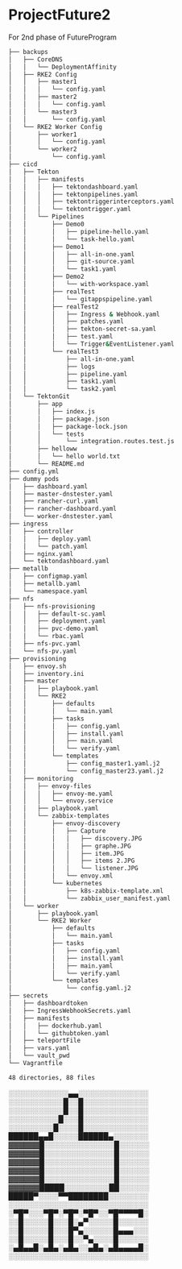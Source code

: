 # ProjectFuture2
For 2nd phase of FutureProgram
```bash
├── backups
│   ├── CoreDNS
│   │   └── DeploymentAffinity
│   ├── RKE2 Config
│   │   ├── master1
│   │   │   └── config.yaml
│   │   ├── master2
│   │   │   └── config.yaml
│   │   └── master3
│   │       └── config.yaml
│   └── RKE2 Worker Config
│       ├── worker1
│       │   └── config.yaml
│       └── worker2
│           └── config.yaml
├── cicd
│   ├── Tekton
│   │   ├── manifests
│   │   │   ├── tektondashboard.yaml
│   │   │   ├── tektonpipelines.yaml
│   │   │   ├── tektontriggerinterceptors.yaml
│   │   │   └── tektontrigger.yaml
│   │   └── Pipelines
│   │       ├── Demo0
│   │       │   ├── pipeline-hello.yaml
│   │       │   └── task-hello.yaml
│   │       ├── Demo1
│   │       │   ├── all-in-one.yaml
│   │       │   ├── git-source.yaml
│   │       │   └── task1.yaml
│   │       ├── Demo2
│   │       │   └── with-workspace.yaml
│   │       ├── realTest
│   │       │   └── gitappspipeline.yaml
│   │       ├── realTest2
│   │       │   ├── Ingress & Webhook.yaml
│   │       │   ├── patches.yaml
│   │       │   ├── tekton-secret-sa.yaml
│   │       │   ├── test.yaml
│   │       │   └── Trigger&EventListener.yaml
│   │       └── realTest3
│   │           ├── all-in-one.yaml
│   │           ├── logs
│   │           ├── pipeline.yaml
│   │           ├── task1.yaml
│   │           └── task2.yaml
│   └── TektonGit
│       ├── app
│       │   ├── index.js
│       │   ├── package.json
│       │   ├── package-lock.json
│       │   └── tests
│       │       └── integration.routes.test.js
│       ├── helloww
│       │   └── hello world.txt
│       └── README.md
├── config.yml
├── dummy pods
│   ├── dashboard.yaml
│   ├── master-dnstester.yaml
│   ├── rancher-curl.yaml
│   ├── rancher-dashboard.yaml
│   └── worker-dnstester.yaml
├── ingress
│   ├── controller
│   │   ├── deploy.yaml
│   │   └── patch.yaml
│   ├── nginx.yaml
│   └── tektondashboard.yaml
├── metallb
│   ├── configmap.yaml
│   ├── metallb.yaml
│   └── namespace.yaml
├── nfs
│   ├── nfs-provisioning
│   │   ├── default-sc.yaml
│   │   ├── deployment.yaml
│   │   ├── pvc-demo.yaml
│   │   └── rbac.yaml
│   ├── nfs-pvc.yaml
│   └── nfs-pv.yaml
├── provisioning
│   ├── envoy.sh
│   ├── inventory.ini
│   ├── master
│   │   ├── playbook.yaml
│   │   └── RKE2
│   │       ├── defaults
│   │       │   └── main.yaml
│   │       ├── tasks
│   │       │   ├── config.yaml
│   │       │   ├── install.yaml
│   │       │   ├── main.yaml
│   │       │   └── verify.yaml
│   │       └── templates
│   │           ├── config_master1.yaml.j2
│   │           └── config_master23.yaml.j2
│   ├── monitoring
│   │   ├── envoy-files
│   │   │   ├── envoy-me.yaml
│   │   │   └── envoy.service
│   │   ├── playbook.yaml
│   │   └── zabbix-templates
│   │       ├── envoy-discovery
│   │       │   ├── Capture
│   │       │   │   ├── discovery.JPG
│   │       │   │   ├── graphe.JPG
│   │       │   │   ├── item.JPG
│   │       │   │   ├── items 2.JPG
│   │       │   │   └── listener.JPG
│   │       │   └── envoy.xml
│   │       └── kubernetes
│   │           ├── k8s-zabbix-template.xml
│   │           └── zabbix_user_manifest.yaml
│   └── worker
│       ├── playbook.yaml
│       └── RKE2 Worker
│           ├── defaults
│           │   └── main.yaml
│           ├── tasks
│           │   ├── config.yaml
│           │   ├── install.yaml
│           │   ├── main.yaml
│           │   └── verify.yaml
│           └── templates
│               └── config.yaml.j2
├── secrets
│   ├── dashboardtoken
│   ├── IngressWebhookSecrets.yaml
│   ├── manifests
│   │   ├── dockerhub.yaml
│   │   └── githubtoken.yaml
│   ├── teleportFile
│   ├── vars.yaml
│   └── vault_pwd
└── Vagrantfile

48 directories, 88 files
```

░░░░░░░░░░░░▄▄░░░░░░░░░░░░░░  
░░░░░░░░░░░█░░█░░░░░░░░░░░░░  
░░░░░░░░░░░█░░█░░░░░░░░░░░░░  
░░░░░░░░░░█░░░█░░░░░░░░░░░░░  
░░░░░░░░░█░░░░█░░░░░░░░░░░░░  
██████▄▄█░░░░░██████▄░░░░░░░  
▓▓▓▓▓▓█░░░░░░░░░░░░░░█░░░░░░  
▓▓▓▓▓▓█░░░░░░░░░░░░░░█░░░░░░  
▓▓▓▓▓▓█░░░░░░░░░░░░░░█░░░░░░  
▓▓▓▓▓▓█░░░░░░░░░░░░░░█░░░░░░  
▓▓▓▓▓▓█░░░░░░░░░░░░░░█░░░░░░  
▓▓▓▓▓▓█████░░░░░░░░░██░░░░░░  
█████▀░░░░▀▀████████░░░░░░░░  
░░░░░░░░░░░░░░░░░░░░░░░░░░░░  
░▀█▀░░░▀█▀░▀█▀░▀█▀░░▀█▀▀▀▀█░  
░░█░░░░░█░░░█░▄▀░░░░░█░░░░░░  
░░█░░░░░█░░░█▀▄░░░░░░█▄▄▄░░░  
░░█░░░░░█░░░█░░▀▄░░░░█░░░░░░  
░▄█▄▄█░▄█▄░▄█▄░░▄█▄░▄█▄▄▄▄█░  
░░░░░░░░░░░░░░░░░░░░░░░░░░░░  
